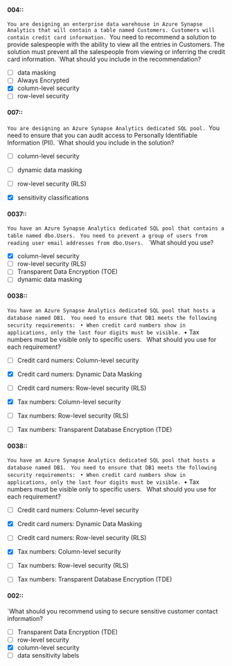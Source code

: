 
#### 004::
`You are designing an enterprise data warehouse in Azure Synapse Analytics that will contain a table named Customers. Customers will contain credit card information.
`You need to recommend a solution to provide salespeople with the ability to view all the entries in Customers. The solution must prevent all the salespeople from viewing or inferring the credit card information.
`What should you include in the recommendation?
- [ ] data masking
- [ ] Always Encrypted
- [x] column-level security
- [ ] row-level security

#### 007::
`You are designing an Azure Synapse Analytics dedicated SQL pool.
`You need to ensure that you can audit access to Personally Identifiable Information (PII).
`What should you include in the solution?
- [ ] column-level security
- [ ] dynamic data masking
- [ ] row-level security (RLS)
- [x] sensitivity classifications


#### 0037::
`You have an Azure Synapse Analytics dedicated SQL pool that contains a table named dbo.Users.
`
`You need to prevent a group of users from reading user email addresses from dbo.Users.
`
`What should you use?

- [x] column-level security
- [ ] row-level security (RLS)
- [ ] Transparent Data Encryption (TOE)
- [ ] dynamic data masking

#### 0038::
`You have an Azure Synapse Analytics dedicated SQL pool that hosts a database named DB1.
`
`You need to ensure that DB1 meets the following security requirements:
`
`• When credit card numbers show in applications, only the last four digits must be visible.
`• Tax numbers must be visible only to specific users.
`
`What should you use for each requirement?
- [ ] Credit card numers: Column-level security
- [x] Credit card numers: Dynamic Data Masking
- [ ] Credit card numers: Row-level security (RLS)
- [x] Tax numbers: Column-level security
- [ ] Tax numbers: Row-level security (RLS)
- [ ] Tax numbers: Transparent Database Encryption (TDE)


#### 0038::
`You have an Azure Synapse Analytics dedicated SQL pool that hosts a database named DB1.
`
`You need to ensure that DB1 meets the following security requirements:
`
`• When credit card numbers show in applications, only the last four digits must be visible.
`• Tax numbers must be visible only to specific users.
`
`What should you use for each requirement?
- [ ] Credit card numers: Column-level security
- [x] Credit card numers: Dynamic Data Masking
- [ ] Credit card numers: Row-level security (RLS)
- [x] Tax numbers: Column-level security
- [ ] Tax numbers: Row-level security (RLS)
- [ ] Tax numbers: Transparent Database Encryption (TDE)


#### 002::
`What should you recommend using to secure sensitive customer contact information?
- [ ] Transparent Data Encryption (TDE)
- [ ] row-level security
- [x] column-level security
- [ ] data sensitivity labels